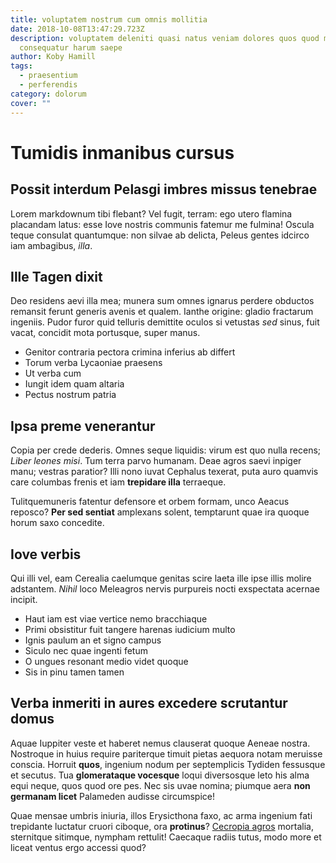 ```yaml
---
title: voluptatem nostrum cum omnis mollitia
date: 2018-10-08T13:47:29.723Z
description: voluptatem deleniti quasi natus veniam dolores quos quod maiores id
  consequatur harum saepe
author: Koby Hamill
tags:
  - praesentium
  - perferendis
category: dolorum
cover: ""
---
```


# Tumidis inmanibus cursus

## Possit interdum Pelasgi imbres missus tenebrae

Lorem markdownum tibi flebant? Vel fugit, terram: ego utero flamina placandam
latus: esse Iove nostris communis fatemur me fulmina! Oscula teque consulat
quantumque: non silvae ab delicta, Peleus gentes idcirco iam ambagibus, *illa*.

## Ille Tagen dixit

Deo residens aevi illa mea; munera sum omnes ignarus perdere obductos remansit
ferunt generis avenis et qualem. Ianthe origine: gladio fractarum ingeniis.
Pudor furor quid telluris demittite oculos si vetustas *sed* sinus, fuit vacat,
concidit mota portusque, super manus.

- Genitor contraria pectora crimina inferius ab differt
- Torum verba Lycaoniae praesens
- Ut verba cum
- Iungit idem quam altaria
- Pectus nostrum patria

## Ipsa preme venerantur

Copia per crede dederis. Omnes seque liquidis: virum est quo nulla recens;
*Liber leones misi*. Tum terra parvo humanam. Deae agros saevi inpiger manu;
vestras paratior? Illi nono iuvat Cephalus texerat, puta auro quamvis care
columbas frenis et iam **trepidare illa** terraeque.

Tulitquemuneris fatentur defensore et orbem formam, unco Aeacus reposco? **Per
sed sentiat** amplexans solent, temptarunt quae ira quoque horum saxo concedite.

## Iove verbis

Qui illi vel, eam Cerealia caelumque genitas scire laeta ille ipse illis molire
adstantem. *Nihil* loco Meleagros nervis purpureis nocti exspectata acernae
incipit.

- Haut iam est viae vertice nemo bracchiaque
- Primi obsistitur fuit tangere harenas iudicium multo
- Ignis paulum an et signo campus
- Siculo nec quae ingenti fetum
- O ungues resonant medio videt quoque
- Sis in pinu tamen tamen

## Verba inmeriti in aures excedere scrutantur domus

Aquae Iuppiter veste et haberet nemus clauserat quoque Aeneae nostra. Nostroque
in huius require pariterque timuit pietas aequora notam meruisse conscia.
Horruit **quos**, ingenium nodum per septemplicis Tydiden fessusque et secutus.
Tua **glomerataque vocesque** loqui diversosque leto his alma equi neque, quos
quod ore pes. Nec sis uvae nomina; piumque aera **non germanam licet** Palameden
audisse circumspice!

Quae mensae umbris iniuria, illos Erysicthona faxo, ac arma ingenium fati
trepidante luctatur cruori ciboque, ora **protinus**? [Cecropia
agros](http://totidemque-nam.com/) mortalia, sternitque sitimque, nympham
rettulit! Caecaque radiis tutus, modo more et liceat ventus ergo accessi quod?
